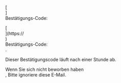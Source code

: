 [<br host>] <br action> Bestätigungs-Code: <br code>

[<br host>](https://<br host>) <br action> Bestätigungs-Code: <br code>.

Dieser Bestätigungscode läuft nach einer Stunde ab.

Wenn Sie sich nicht beworben haben <br action>, Bitte ignoriere diese E-Mail.